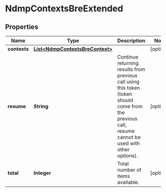 
# NdmpContextsBreExtended

## Properties
Name | Type | Description | Notes
------------ | ------------- | ------------- | -------------
**contexts** | [**List&lt;NdmpContextsBreContext&gt;**](NdmpContextsBreContext.md) |  |  [optional]
**resume** | **String** | Continue returning results from previous call using this token (token should come from the previous call, resume cannot be used with other options). |  [optional]
**total** | **Integer** | Total number of items available. |  [optional]



